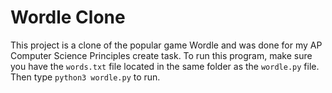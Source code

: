 # Wordle Clone

This project is a clone of the popular game Wordle and was done for my AP Computer Science Principles create task. To run this program, make sure you have the `words.txt` file located in the same folder as the `wordle.py` file. Then type `python3 wordle.py` to run.